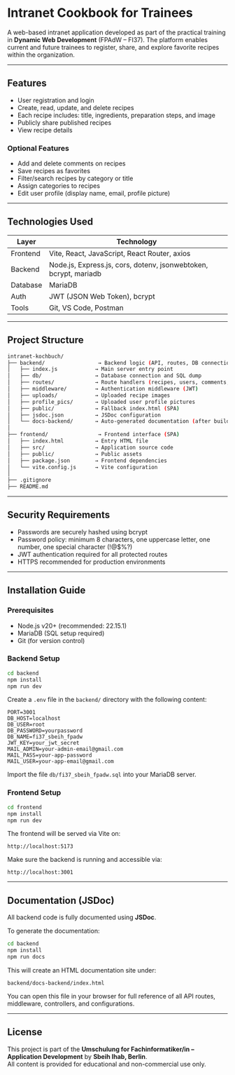 # Intranet Cookbook for Trainees

A web-based intranet application developed as part of the practical training in **Dynamic Web Development** (FPAdW – FI37). The platform enables current and future trainees to register, share, and explore favorite recipes within the organization.

---

## Features

- User registration and login
- Create, read, update, and delete recipes
- Each recipe includes: title, ingredients, preparation steps, and image
- Publicly share published recipes
- View recipe details

### Optional Features

- Add and delete comments on recipes
- Save recipes as favorites
- Filter/search recipes by category or title
- Assign categories to recipes
- Edit user profile (display name, email, profile picture)

---

## Technologies Used

| Layer       | Technology                                                      |
|-------------|-----------------------------------------------------------------|
| Frontend    | Vite, React, JavaScript, React Router, axios                    |
| Backend     | Node.js, Express.js, cors, dotenv, jsonwebtoken, bcrypt, mariadb|
| Database    | MariaDB                                                         |
| Auth        | JWT (JSON Web Token), bcrypt                                    |
| Tools       | Git, VS Code, Postman                                           |

---

## Project Structure

```bash
intranet-kochbuch/
├── backend/                 → Backend logic (API, routes, DB connection)
│   ├── index.js            → Main server entry point
│   ├── db/                 → Database connection and SQL dump
│   ├── routes/             → Route handlers (recipes, users, comments, contact)
│   ├── middleware/         → Authentication middleware (JWT)
│   ├── uploads/            → Uploaded recipe images
│   ├── profile_pics/       → Uploaded user profile pictures
│   ├── public/             → Fallback index.html (SPA)
│   ├── jsdoc.json          → JSDoc configuration
│   └── docs-backend/       → Auto-generated documentation (after build)
│
├── frontend/                → Frontend interface (SPA)
│   ├── index.html          → Entry HTML file
│   ├── src/                → Application source code
│   ├── public/             → Public assets
│   ├── package.json        → Frontend dependencies
│   └── vite.config.js      → Vite configuration
│
├── .gitignore
├── README.md
```

---

## Security Requirements

- Passwords are securely hashed using bcrypt
- Password policy: minimum 8 characters, one uppercase letter, one number, one special character (!@$%?)
- JWT authentication required for all protected routes
- HTTPS recommended for production environments

---

## Installation Guide

### Prerequisites

- Node.js v20+ (recommended: 22.15.1)
- MariaDB (SQL setup required)
- Git (for version control)

### Backend Setup

```bash
cd backend
npm install
npm run dev
```

Create a `.env` file in the `backend/` directory with the following content:

```
PORT=3001
DB_HOST=localhost
DB_USER=root
DB_PASSWORD=yourpassword
DB_NAME=fi37_sbeih_fpadw
JWT_KEY=your_jwt_secret
MAIL_ADMIN=your-admin-email@gmail.com
MAIL_PASS=your-app-password
MAIL_USER=your-app-email@gmail.com
```

Import the file `db/fi37_sbeih_fpadw.sql` into your MariaDB server.

### Frontend Setup

```bash
cd frontend
npm install
npm run dev
```

The frontend will be served via Vite on:

```
http://localhost:5173
```

Make sure the backend is running and accessible via:

```
http://localhost:3001
```

---

## Documentation (JSDoc)

All backend code is fully documented using **JSDoc**.

To generate the documentation:

```bash
cd backend
npm install
npm run docs
```

This will create an HTML documentation site under:

```
backend/docs-backend/index.html
```

You can open this file in your browser for full reference of all API routes, middleware, controllers, and configurations.

---

## License

This project is part of the **Umschulung for Fachinformatiker/in – Application Development** by **Sbeih Ihab, Berlin**.  
All content is provided for educational and non-commercial use only.